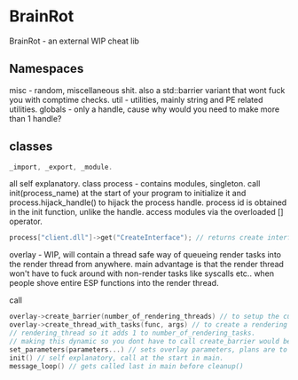 # BrainRot
BrainRot - an external WIP cheat lib

## Namespaces
misc - random, miscellaneous shit. also a std::barrier variant that wont fuck you with comptime checks.
util - utilities, mainly string and PE related utilities.
globals - only a handle, cause why would you need to make more than 1 handle?

## classes 
```cpp
_import, _export, _module.
```
all self explanatory.
class process - contains modules, singleton. call init(process_name) at the start of your program to
initialize it and process.hijack_handle() to hijack the process handle. process id is obtained in the init function, unlike the handle.
access modules via the overloaded [] operator. 
```cpp
process["client.dll"]->get("CreateInterface"); // returns create interface export.
```
overlay - WIP, will contain a thread safe way of queueing render tasks into the render thread from anywhere.
main advantage is that the render thread won't have to fuck around with non-render tasks like syscalls etc..
when people shove entire ESP functions into the render thread.

call 
```cpp
overlay->create_barrier(number_of_rendering_threads) // to setup the custom barrier.
overlay->create_thread_with_tasks(func, args) // to create a rendering task. each call of this is one
// rendering_thread so it adds 1 to number_of_rendering_tasks.
// making this dynamic so you dont have to call create_barrier would be too much of a hassle.
set_parameters(parameters...) // sets overlay parameters, plans are to make it automatic.
init() // self explanatory, call at the start in main.
message_loop() // gets called last in main before cleanup()
```
